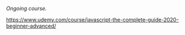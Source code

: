 
*Ongoing course.* <br>








https://www.udemy.com/course/javascript-the-complete-guide-2020-beginner-advanced/
